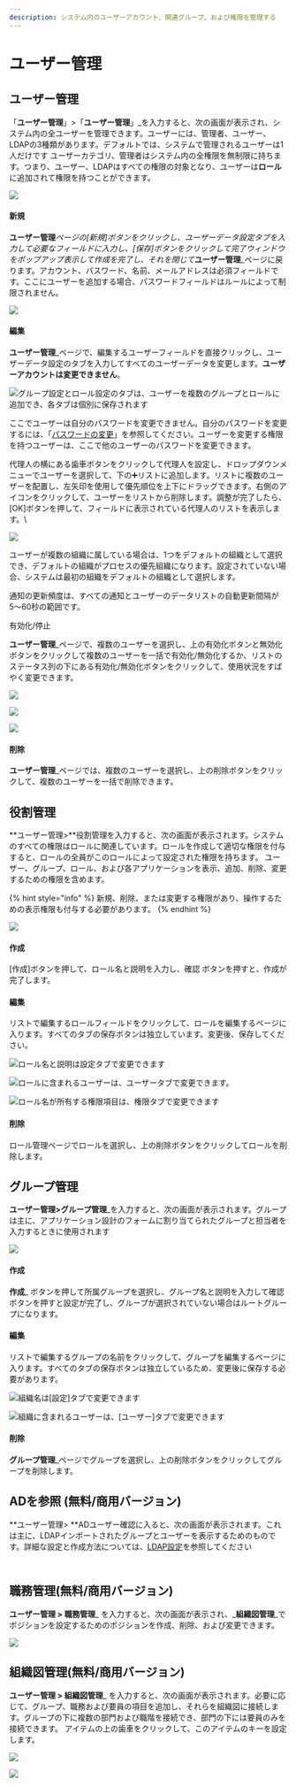 ```yaml
---
description: システム内のユーザーアカウント、関連グループ、および権限を管理する
---
```


# ユーザー管理

## ユーザー管理

「**ユーザー管理**」>「**ユーザー管理**」\_を入力すると、次の画面が表示され、システム内の全ユーザーを管理できます。ユーザーには、管理者、ユーザー、LDAPの3種類があります。デフォルトでは、システムで管理されるユーザーは1人だけです ユーザーカテゴリ、管理者はシステム内の全権限を無制限に持ちます。つまり、ユーザー、LDAPはすべての権限の対象となり、ユーザーは**ロール**に追加されて権限を持つことができます。

![](../.gitbook/assets/ren-yuan-guan-li-shi-yong-zhe-guan-li-.jpg)

#### 新規

**ユーザー管理**_ページの\[新規]ボタンをクリックし、ユーザーデータ設定タブを入力して必要なフィールドに入力し、\[保存]ボタンをクリックして完了ウィンドウをポップアップ表示して作成を完了し、それを閉じて_**ユーザー管理**\_ページに戻ります。アカウント、パスワード、名前、メールアドレスは必須フィールドです。ここにユーザーを追加する場合、パスワードフィールドはルールによって制限されません。

![](<../.gitbook/assets/image (52).png>)

#### 編集

**ユーザー管理**\_ページで、編集するユーザーフィールドを直接クリックし、ユーザーデータ設定のタブを入力してすべてのユーザーデータを変更します。**ユーザーアカウントは変更できません**。

![グループ設定とロール設定のタブは、ユーザーを複数のグループとロールに追加でき、各タブは個別に保存されます](<../.gitbook/assets/image (18).png>)

ここでユーザーは自分のパスワードを変更できません。自分のパスワードを変更するには、「[パスワードの変更](https://doc.omflow.com.tw/v/japan/5/1#ge-ren-zi-xun)」を参照してください。ユーザーを変更する権限を持つユーザーは、ここで他のユーザーのパスワードを変更できます。

代理人の横にある歯車ボタンをクリックして代理人を設定し、ドロップダウンメニューでユーザーを選択して、下の➕リストに追加します。リストに複数のユーザーを配置し、左矢印を使用して優先順位を上下にドラッグできます。右側のアイコンをクリックして、ユーザーをリストから削除します。調整が完了したら、\[OK]ボタンを押して、フィールドに表示されている代理人のリストを表示します。\


![](<../.gitbook/assets/image (28).png>)

ユーザーが複数の組織に属している場合は、1つをデフォルトの組織として選択でき、デフォルトの組織がプロセスの優先組織になります。設定されていない場合、システムは最初の組織をデフォルトの組織として選択します。

通知の更新頻度は、すべての通知とユーザーのデータリストの自動更新間隔が5〜60秒の範囲です。

有効化/停止

**ユーザー管理**\_ページで、複数のユーザーを選択し、上の有効化ボタンと無効化ボタンをクリックして複数のユーザーを一括で有効化/無効化するか、リストのステータス列の下にある有効化/無効化ボタンをクリックして、使用状況をすばやく変更できます。

![](<../.gitbook/assets/image (58).png>)

![](<../.gitbook/assets/image (36).png>)

![](<../.gitbook/assets/image (5).png>)

#### 削除

**ユーザー管理**\_ページでは、複数のユーザーを選択し、上の削除ボタンをクリックして、複数のユーザーを一括で削除できます。

## 役割管理

**ユーザー管理>**役割管理を入力すると、次の画面が表示されます。システムのすべての権限はロールに関連しています。ロールを作成して適切な権限を付与すると、ロールの全員がこのロールによって設定された権限を持ちます。 ユーザー、グループ、ロール、および各アプリケーションを表示、追加、削除、変更するための権限を含めます。

{% hint style="info" %}
新規、削除、または変更する権限があり、操作するための表示権限も付与する必要があります。
{% endhint %}

![](<../.gitbook/assets/image (65).png>)

#### 作成

\[作成]ボタンを押して、ロール名と説明を入力し、確認 ボタンを押すと、作成が完了します。

#### 編集

リストで編集するロールフィールドをクリックして、ロールを編集するページに入ります。すべてのタブの保存ボタンは独立しています。変更後、保存してください。

![ロール名と説明は設定タブで変更できます](<../.gitbook/assets/image (2).png>)

![ロールに含まれるユーザーは、ユーザータブで変更できます。](../.gitbook/assets/image.png)

![ロール名が所有する権限項目は、権限タブで変更できます](<../.gitbook/assets/image (51).png>)

#### 削除

ロール管理ページでロールを選択し、上の削除ボタンをクリックしてロールを削除します。

## グループ管理

**ユーザー管理>グループ管理**\_を入力すると、次の画面が表示されます。グループは主に、アプリケーション設計のフォームに割り当てられたグループと担当者を入力するときに使用されます

![](<../.gitbook/assets/image (77).png>)

#### 作成

**作成**\_ ボタンを押して所属グループを選択し、グループ名と説明を入力して確認ボタンを押すと設定が完了し、グループが選択されていない場合はルートグループになります。

#### 編集

リストで編集するグループの名前をクリックして、グループを編集するページに入ります。すべてのタブの保存ボタンは独立しているため、変更後に保存する必要があります。

![組織名は\[設定\]タブで変更できます](<../.gitbook/assets/image (67).png>)

![組織に含まれるユーザーは、\[ユーザー\]タブで変更できます](<../.gitbook/assets/image (30).png>)

#### 削除

**グループ管理**\_ページでグループを選択し、上の削除ボタンをクリックしてグループを削除します。

## ADを参照 (無料/商用バージョン)

**ユーザー管理> **ADユーザー確認に入ると、次の画面が表示されます。これは主に、LDAPインポートされたグループとユーザーを表示するためのものです。詳細な設定と作成方法については、[LDAP設定](https://doc.omflow.com.tw/v/japan/5/9#ldap-she-ding)を参照してください

\
職務管理(無料/商用バージョン) <a href="ldap-jian-shi-mian-fei-ji-qi-ye-ban" id="ldap-jian-shi-mian-fei-ji-qi-ye-ban"></a>
------------------------------------------------------------------------------------------------------------

**ユーザー管理 > 職務管理**_ を入力すると、次の画面が表示され、_**組織図管理**\_でポジションを設定するためのポジションを作成、削除、および変更できます。

![](<../.gitbook/assets/image (55).png>)

## 組織図管理(無料/商用バージョン)

**ユーザー管理 > 組織図管理**\_ を入力すると、次の画面が表示されます。必要に応じて、グループ、職務および要員の項目を追加し、それらを組織図に接続します。グループの下に複数の部門および職階を接続でき、部門の下には要員のみを接続できます。 アイテムの上の歯車をクリックして、このアイテムのキーを設定します。

![](<../.gitbook/assets/image (53).png>)

![](<../.gitbook/assets/image (17).png>)
